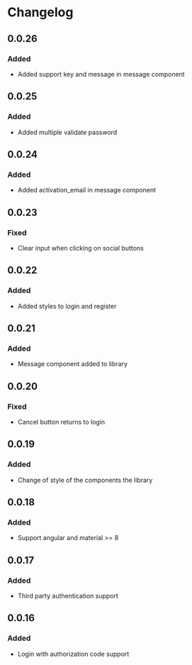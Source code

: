 # Changelog

## 0.0.26

### Added

*   Added support key and message in message component

## 0.0.25

### Added

*   Added multiple validate password

## 0.0.24

### Added

*   Added activation_email in message component

## 0.0.23

### Fixed

*   Clear input when clicking on social buttons

## 0.0.22

### Added

*   Added styles to login and register

## 0.0.21

### Added

*   Message component added to library

## 0.0.20

### Fixed

*   Cancel button returns to login

## 0.0.19

### Added

*   Change of style of the components the library

## 0.0.18

### Added

*   Support angular and material >= 8

## 0.0.17

### Added

*   Third party authentication support

## 0.0.16

### Added

*   Login with authorization code support
